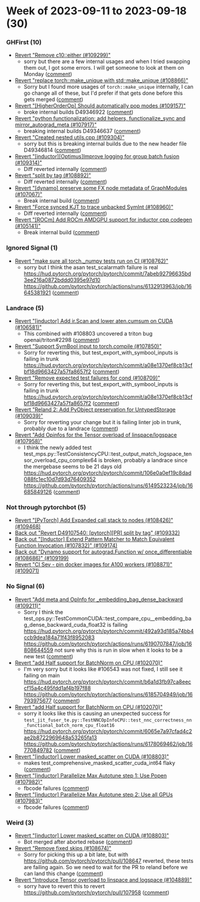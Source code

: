 # Week of 2023-09-11 to 2023-09-18 (30)

### GHFirst (10)

- [Revert "Remove c10::either (#109299)"](https://github.com/pytorch/pytorch/commit/71420a98ab9af5f7cafc57eb7cb0e3c80489771c)
  - sorry but there are a few internal usages and when I tried swapping them out, I got some errors.  I will get someone to look at them on Monday ([comment](https://github.com/pytorch/pytorch/pull/109299#issuecomment-1722579387))
- [Revert "replace torch::make_unique with std::make_unique (#108866)"](https://github.com/pytorch/pytorch/commit/525e4f42d093af4557dda6555781c1d83239527e)
  - Sorry but I found more usages of `torch::make_unique` internally, I can go change all of these, but I'd prefer if that gets done before this gets merged ([comment](https://github.com/pytorch/pytorch/pull/108866#issuecomment-1722577925))
- [Revert "[HigherOrderOp] Should automatically pop modes (#109157)"](https://github.com/pytorch/pytorch/commit/07f2efa285ceac22e560c124d09ebb3a6a8e7016)
  - broke internal builds D49346922 ([comment](https://github.com/pytorch/pytorch/pull/109157#issuecomment-1722571262))
- [Revert "python functionalization: add helpers, functionalize_sync and mirror_autograd_meta (#107917)"](https://github.com/pytorch/pytorch/commit/49b18ae5464b00b9849761afdab900a017de0652)
  - breaking internal builds D49346637 ([comment](https://github.com/pytorch/pytorch/pull/107917#issuecomment-1722566885))
- [Revert "Created nested utils.cpp (#109304)"](https://github.com/pytorch/pytorch/commit/17193faf1a05f8ebca27922a136c42e2712892f1)
  - sorry but this is breaking internal builds due to the new header file D49346814 ([comment](https://github.com/pytorch/pytorch/pull/109304#issuecomment-1722561958))
- [Revert "[inductor][Optimus]Improve logging for group batch fusion (#109314)"](https://github.com/pytorch/pytorch/commit/7af792ab05076bf68107eff87eb88d627d0c68f8)
  - Diff reverted internally ([comment](https://github.com/pytorch/pytorch/pull/109314#issuecomment-1722015037))
- [Revert "split by tag (#108892)"](https://github.com/pytorch/pytorch/commit/bf5622e9650c8dab77ccabc2fffe600bbdfc0b5b)
  - Diff reverted internally ([comment](https://github.com/pytorch/pytorch/pull/108892#issuecomment-1720249148))
- [Revert "[dynamo] preserve some FX node metadata of GraphModules (#107067)"](https://github.com/pytorch/pytorch/commit/c5e75886138ccf05c4b35ed9efd88d3b25588dc8)
  - Break internal build ([comment](https://github.com/pytorch/pytorch/pull/107067#issuecomment-1717321061))
- [Revert "Force synced KJT to trace unbacked SymInt (#108960)"](https://github.com/pytorch/pytorch/commit/1d32c9c7f236c8a3836fdf677be853c5485efbc1)
  - Diff reverted internally ([comment](https://github.com/pytorch/pytorch/pull/108960#issuecomment-1715850779))
- [Revert "[ROCm] Add ROCm AMDGPU support for inductor cpp codegen (#105141)"](https://github.com/pytorch/pytorch/commit/5a7c008b300f49b61644576f2d8e87fdd59bf210)
  - Break internal build ([comment](https://github.com/pytorch/pytorch/pull/105141#issuecomment-1715629007))

### Ignored Signal (1)

- [Revert "make sure all torch._numpy tests run on CI (#108762)"](https://github.com/pytorch/pytorch/commit/090fe45e1c35922877774893af74c835ef5e2ca9)
  - sorry but I think the asan test_scalarmath failure is real https://hud.pytorch.org/pytorch/pytorch/commit/7abeb92796635bd3ee216a0872bddd0395e97d10 https://github.com/pytorch/pytorch/actions/runs/6132913963/job/16645381921 ([comment](https://github.com/pytorch/pytorch/pull/108762#issuecomment-1714214523))

### Landrace (5)

- [Revert "[inductor] Add ir.Scan and lower aten.cumsum on CUDA (#106581)"](https://github.com/pytorch/pytorch/commit/800c66561872f1f66fc0850696fe231ef71401e4)
  - This combined with #108803 uncovered a triton bug openai/triton#2298 ([comment](https://github.com/pytorch/pytorch/pull/106581#issuecomment-1719811113))
- [Revert "Support SymBool input to torch.compile (#107850)"](https://github.com/pytorch/pytorch/commit/47f79e9a2b579ffece8367d844ce36aba602a00d)
  - Sorry for reverting this, but test_export_with_symbool_inputs is failing in trunk https://hud.pytorch.org/pytorch/pytorch/commit/a08e1370ef8cb13cfbf18d9663427a57fa8657f2 ([comment](https://github.com/pytorch/pytorch/pull/107850#issuecomment-1718675877))
- [Revert "Remove expected test failures for cond (#108709)"](https://github.com/pytorch/pytorch/commit/de76c88d90b8005f91ebc58d6a04645754fae9a5)
  - Sorry for reverting this, but test_export_with_symbool_inputs is failing in trunk https://hud.pytorch.org/pytorch/pytorch/commit/a08e1370ef8cb13cfbf18d9663427a57fa8657f2 ([comment](https://github.com/pytorch/pytorch/pull/108709#issuecomment-1718669964))
- [Revert "Reland 2: Add PyObject preservation for UntypedStorage (#109039)"](https://github.com/pytorch/pytorch/commit/59f605be577054547dc569cd373e6341b5b9c9ea)
  - Sorry for reverting your change but it is failing linter job in trunk, probably due to a landrace ([comment](https://github.com/pytorch/pytorch/pull/109039#issuecomment-1715147020))
- [Revert "Add Opinfos for the Tensor overload of linspace/logspace (#107958)"](https://github.com/pytorch/pytorch/commit/e276d70451efdbdff599ce97e986c447063dc3fb)
  - I think the newly added test test_mps.py::TestConsistencyCPU::test_output_match_logspace_tensor_overload_cpu_complex64 is broken, probably a landrace since the mergebase seems to be 21 days old https://hud.pytorch.org/pytorch/pytorch/commit/106e0a0ef19c8dad088fc1ec10d7d93d76409352 https://github.com/pytorch/pytorch/actions/runs/6149523234/job/16685849126 ([comment](https://github.com/pytorch/pytorch/pull/107958#issuecomment-1714309905))

### Not through pytorchbot (5)

- [Revert "[PyTorch] Add Expanded call stack to nodes (#108426)" (#109468)](https://github.com/pytorch/pytorch/commit/0cae3b5df52a2c614ad8f3939543d9057fff80a9)
- [Back out "Revert D49107540: [pytorch][PR] split by tag" (#109332)](https://github.com/pytorch/pytorch/commit/393fe9339a162b02c546ebe6cea1bb87d403d0f8)
- [Back out "[Inductor] Extend Pattern Matcher to Match Equivalent Function Invocation (#107832)" (#109174)](https://github.com/pytorch/pytorch/commit/8851603a9c504d1a11045829ca26eae0cbb24225)
- [Back out "Dynamo support for autograd.Function w/ once_differentiable (#108686)" (#109199)](https://github.com/pytorch/pytorch/commit/f2639a2c3719141f3dcf4dd937ccba64c0259d25)
- [Revert "CI Sev - pin docker images for A100 workers (#108871)" (#109071)](https://github.com/pytorch/pytorch/commit/15b13d3cff1c0635bae95983b7cbb17684a28a76)

### No Signal (6)

- [Revert "Add meta and OpInfo for _embedding_bag_dense_backward (#109211)"](https://github.com/pytorch/pytorch/commit/be9f73f0314252475b38c05d4337a99450c8482e)
  - Sorry I think the test_ops.py::TestCommonCUDA::test_compare_cpu__embedding_bag_dense_backward_cuda_float32 is failing https://hud.pytorch.org/pytorch/pytorch/commit/492a93d185a74bb4ccb9dea184a71f43f8952083 https://github.com/pytorch/pytorch/actions/runs/6190707847/job/16808644559 not sure why this is run in slow when it looks to be a new test ([comment](https://github.com/pytorch/pytorch/pull/109211#issuecomment-1720235918))
- [Revert "add Half support for BatchNorm on CPU (#102070)"](https://github.com/pytorch/pytorch/commit/b226373d1607b157640276e86277e9b966d420e3)
  - I'm very sorry but it looks like #106543 was not fixed, I still see it failing on main https://hud.pytorch.org/pytorch/pytorch/commit/b6a1d3fb97ca8eeccf15a4c495fdd1af4b197f88 https://github.com/pytorch/pytorch/actions/runs/6185704949/job/16793975677 ([comment](https://github.com/pytorch/pytorch/pull/102070#issuecomment-1719747065))
- [Revert "add Half support for BatchNorm on CPU (#102070)"](https://github.com/pytorch/pytorch/commit/04a765f95d96a19a9ce4e214a3f58e105f09b5d0)
  - sorry it looks like this is causing an unexpected success for `test_jit_fuser_te.py::TestNNCOpInfoCPU::test_nnc_correctness_nn_functional_batch_norm_cpu_float16` https://hud.pytorch.org/pytorch/pytorch/commit/6065e7a97cfad4c2ae2b8722969648a53265fa13 https://github.com/pytorch/pytorch/actions/runs/6178069462/job/16770849782 ([comment](https://github.com/pytorch/pytorch/pull/102070#issuecomment-1718402208))
- [Revert "[inductor] Lower masked_scatter on CUDA (#108803)"](https://github.com/pytorch/pytorch/commit/91aab161d05415c9c7f4519a31eb8a14018d94cd)
  - makes test_comprehensive_masked_scatter_cuda_int64 flaky ([comment](https://github.com/pytorch/pytorch/pull/108803#issuecomment-1716407433))
- [Revert "[inductor] Parallelize Max Autotune step 1: Use Popen (#107982)"](https://github.com/pytorch/pytorch/commit/2039f30c062ec225bf1add9a887c7d8b30a8b6a9)
  - fbcode failures ([comment](https://github.com/pytorch/pytorch/pull/107982#issuecomment-1714818307))
- [Revert "[inductor] Parallelize Max Autotune step 2: Use all GPUs (#107983)"](https://github.com/pytorch/pytorch/commit/c36c2bfcb2c650488ac866cbdaf2bd717b89b5b1)
  - fbcode failures ([comment](https://github.com/pytorch/pytorch/pull/107983#issuecomment-1714816358))

### Weird (3)

- [Revert "[inductor] Lower masked_scatter on CUDA (#108803)"](https://github.com/pytorch/pytorch/commit/900288f138529e5e8ed83ebda2c5b782751c9b30)
  - Bot merged after aborted rebase ([comment](https://github.com/pytorch/pytorch/pull/108803#issuecomment-1719918831))
- [Revert "Remove fixed skips (#108674)"](https://github.com/pytorch/pytorch/commit/41bd0fde7e886d7b08097e9a1123baa08e18c929)
  - Sorry for picking this up a bit late, but with https://github.com/pytorch/pytorch/pull/108647 reverted, these tests are failing again. So we need to wait for the PR to reland before we can land this change ([comment](https://github.com/pytorch/pytorch/pull/108674#issuecomment-1715202692))
- [Revert "Introduce Tensor overload to linspace and logspace (#104889)"](https://github.com/pytorch/pytorch/commit/a7f5abeade9200358b57c2bde6c0efcad56904f6)
  - sorry have to revert this to revert https://github.com/pytorch/pytorch/pull/107958 ([comment](https://github.com/pytorch/pytorch/pull/104889#issuecomment-1714305768))
